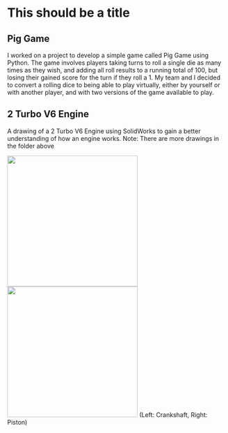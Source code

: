 # This should be a title

## Pig Game
I worked on a project to develop a simple game called Pig Game using Python. The game involves players taking turns to roll a single die as many times as they wish, and adding all roll results to a running total of 100, but losing their gained score for the turn if they roll a 1. My team and I decided to convert a rolling dice to being able to play virtually, either by yourself or with another player, and with two versions of the game available to play.

## 2 Turbo V6 Engine
A drawing of a 2 Turbo V6 Engine using SolidWorks to gain a better understanding of how an engine works. Note: There are more drawings in the folder above

<img src="https://user-images.githubusercontent.com/91351662/196016159-e2b17c4c-3424-47ca-a56e-7299c0380b43.png" width="300">
<img src="https://user-images.githubusercontent.com/91351662/196016193-c2dea75f-a056-4f34-a172-e4af7a71bdeb.png " width="300">
(Left: Crankshaft, Right: Piston)
